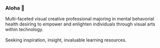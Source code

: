### Aloha 🌋

Multi-faceted visual creative professional majoring in mental behavorial health desiring to empower and enlighten individuals through visual arts within technology.<br> 
<br>
Seeking inspiration, insight, invaluable learning resources.
